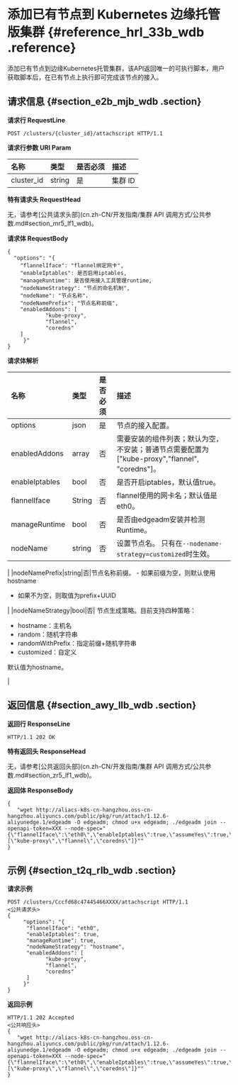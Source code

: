 # 添加已有节点到 Kubernetes 边缘托管版集群 {#reference_hrl_33b_wdb .reference}

添加已有节点到边缘Kubernetes托管集群，该API返回唯一的可执行脚本，用户获取脚本后，在已有节点上执行即可完成该节点的接入。

## 请求信息 {#section_e2b_mjb_wdb .section}

**请求行 RequestLine**

``` {#codeblock_877_0cf_8g6}
POST /clusters/{cluster_id}/attachscript HTTP/1.1
```

**请求行参数 URI Param**

|名称|类型|是否必须|描述|
|:-|:-|:---|:-|
|cluster\_id|string|是|集群 ID|

**特有请求头 RequestHead**

无，请参考[公共请求头部](cn.zh-CN/开发指南/集群 API 调用方式/公共参数.md#section_mr5_lf1_wdb)。

**请求体 RequestBody**

``` {#codeblock_a13_bcd_2a6}
{
  "options": "{
    "flannelIface": "flannel绑定网卡",
    "enableIptables": 是否启用iptables,
    "manageRuntime": 是否使用接入工具管理runtime,
    "nodeNameStrategy": "节点的命名机制",
    "nodeName": "节点名称"，
    "nodeNamePrefix": "节点名称前缀",
    "enabledAddons": [
            "kube-proxy",
            "flannel",
            "coredns"
    ]
     }"
}
```

**请求体解析**

|名称|类型|是否必须|描述|
|:-|:-|:---|:-|
|options|json|是|节点的接入配置。|
|enabledAddons|array|否|需要安装的组件列表；默认为空，不安装；普通节点需要配置为\["kube-proxy","flannel", "coredns"\]。|
|enableIptables|bool|否|是否开启iptables，默认值true。|
|flannelIface|String|否|flannel使用的网卡名；默认值是eth0。|
|manageRuntime|bool|否|是否由edgeadm安装并检测Runtime。|
|nodeName|string|否|设置节点名。 只有在`--nodename-strategy=customized`时生效。

 |
|nodeNamePrefix|string|否|节点名称前缀。 -   如果前缀为空，则默认使用hostname
-   如果不为空，则取值为prefix+UUID

 |
|nodeNameStrategy|bool|否| 节点生成策略。目前支持四种策略：

-   hostname：主机名
-   random：随机字符串
-   randomWithPrefix：指定前缀+随机字符串
-   customized：自定义

默认值为hostname。

 |

## 返回信息 {#section_awy_llb_wdb .section}

**返回行 ResponseLine**

``` {#codeblock_r66_o68_1ak}
HTTP/1.1 202 OK
```

**特有返回头 ResponseHead**

无，请参考[公共返回头部](cn.zh-CN/开发指南/集群 API 调用方式/公共参数.md#section_zr5_lf1_wdb)。

**返回体 ResponseBody**

``` {#codeblock_xkw_0fo_bsp}
{
   "wget http://aliacs-k8s-cn-hangzhou.oss-cn-hangzhou.aliyuncs.com/public/pkg/run/attach/1.12.6-aliyunedge.1/edgeadm -O edgeadm; chmod u+x edgeadm; ./edgeadm join --openapi-token=XXX --node-spec="{\"flannelIface\":\"eth0\",\"enableIptables\":true,\"assumeYes\":true,\"manageRuntime\":true,\"nodeNameStrategy\":\"hostname\",\"enabledAddons\":[\"kube-proxy\",\"flannel\",\"coredns\"]}""
}
```

## 示例 {#section_t2q_rlb_wdb .section}

**请求示例**

``` {#codeblock_g2h_xt5_5k0}
POST /clusters/Cccfd68c47445466XXXX/attachscript HTTP/1.1
<公共请求头>
{
     "options": "{
      "flannelIface": "eth0",
      "enableIptables": true,
      "manageRuntime": true,
      "nodeNameStrategy": "hostname",
      "enabledAddons": [
            "kube-proxy",
            "flannel",
            "coredns"
      ]
     }"
}
```

**返回示例**

``` {#codeblock_o0c_rcz_gr0}
HTTP/1.1 202 Accepted
<公共响应头>
{
   "wget http://aliacs-k8s-cn-hangzhou.oss-cn-hangzhou.aliyuncs.com/public/pkg/run/attach/1.12.6-aliyunedge.1/edgeadm -O edgeadm; chmod u+x edgeadm; ./edgeadm join --openapi-token=XXX --node-spec="{\"flannelIface\":\"eth0\",\"enableIptables\":true,\"assumeYes\":true,\"manageRuntime\":true,\"nodeNameStrategy\":\"hostname\",\"enabledAddons\":[\"kube-proxy\",\"flannel\",\"coredns\"]}""
}
```

